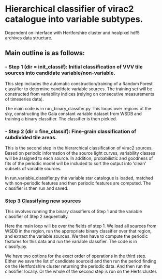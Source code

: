 # Hierarchical classifier of virac2 catalogue into variable subtypes.

Dependent on interface with Hertforshire cluster and healpixel hdf5 archives data structure. 

## Main outline is as follows:

### - Step 1 (dir = init_classif): Initial classification of VVV tile sources into candidate variable/non-variable. 

This step includes the automatic construction/training of a Random Forest classifier to determine candidate variable sources. The training set will be constructed from variability indices (relying on consecutive measurements of timeseries data). 

The main code is in run_binary_classifer.py This loops over regions of the sky, constructing the Gaia constant variable dataset from WSDB and training a binary classifier. The classifier is then pickled.

### - Step 2 (dir = fine_classif): Fine-grain classification of subdivided tile areas.

This is the second step in the hierarchical classification of virac2 sources. Based on periodic information of the source light curves, variability classes will be assigned to each source. In addition, probabilistic and goodness of fits of the periodic model will be included to sort the output into 'clean' subsets of variable sources. 

In run_variable_classifier.py the variable star catalogue is loaded, matched with non-periodic features and then periodic features are computed. The classifier is then run and saved.

### Step 3 Classifying new sources

This involves running the binary classifiers of Step 1 and the variable classifier of Step 2 sequentially. 

Here the main loop will be over the fields of step 1. We load all sources from WSDB in the region, run the appropriate binary classifier over that region, and extract the variable sources. We then have to compute the periodic features for this data and run the variable classifier. The code is in classify.py.

We have two options for the exact order of operations in the third step. Either we save the list of candidate sourceid and then run the period finding on the Hertfordshire cluster returning the periodic data. And then run the classifier locally. Or the whole of the second step is run on the Herts cluster.



